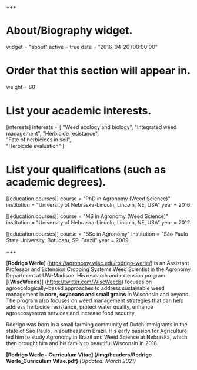 +++
# About/Biography widget.
widget = "about"
active = true
date = "2016-04-20T00:00:00"

# Order that this section will appear in.
weight = 80

# List your academic interests.
[interests]
  interests = [
    "Weed ecology and biology",
    "Integrated weed management",
    "Herbicide resistance",  
    "Fate of herbicides in soil",  
    "Herbicide evaluation"
  ]

# List your qualifications (such as academic degrees).
[[education.courses]]
  course = "PhD in Agronomy (Weed Science)"
  institution = "University of Nebraska-Lincoln, Lincoln, NE, USA"
  year = 2016

[[education.courses]]
  course = "MS in Agronomy (Weed Science)"
  institution = "University of Nebraska-Lincoln, Lincoln, NE, USA"
  year = 2012

[[education.courses]]
  course = "BSc in Agronomy"
  institution = "São Paulo State University, Botucatu, SP, Brazil"
  year = 2009

+++

[**Rodrigo Werle**] (https://agronomy.wisc.edu/rodrigo-werle/) is an Assistant Professor and Extension Cropping Systems Weed Scientist in the Agronomy Department at UW-Madison. His research and extension program [(**WiscWeeds**)] (https://twitter.com/WiscWeeds) focuses on agroecologically-based approaches to address sustainable weed management in **corn, soybeans and small grains** in Wisconsin and beyond. The program also focuses on weed management strategies that can help address herbicide resistance, protect water quality, enhance agroecosystems services and increase food security. 

Rodrigo was born in a small farming community of Dutch immigrants in the state of São Paulo, in southeastern Brazil. His early passion for Agriculture led him to study Agronomy in Brazil and Weed Science at Nebraska, which then brought him and his family to beautiful Wisconsin in 2018.


**[Rodrigo Werle - Curriculum Vitae] (/img/headers/Rodrigo Werle_Curriculum Vitae.pdf)** *(Updated: March 2021)*

